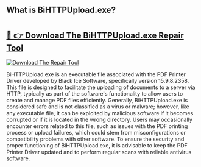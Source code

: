 ## What is BiHTTPUpload.exe? 

# <h2><a href="https://exedetect.com/download.php?BiHTTPUpload.exe">🔗 👉 Download The BiHTTPUpload.exe Repair Tool</a></h2>

[![Download The Repair Tool](https://exedetect.com/download-button.jpg)](https://exedetect.com/download.php?BiHTTPUpload.exe)

BiHTTPUpload.exe is an executable file associated with the PDF Printer Driver developed by Black Ice Software, specifically version 15.9.8.2358. This file is designed to facilitate the uploading of documents to a server via HTTP, typically as part of the software's functionality to allow users to create and manage PDF files efficiently. Generally, BiHTTPUpload.exe is considered safe and is not classified as a virus or malware; however, like any executable file, it can be exploited by malicious software if it becomes corrupted or if it is located in the wrong directory. Users may occasionally encounter errors related to this file, such as issues with the PDF printing process or upload failures, which could stem from misconfigurations or compatibility problems with other software. To ensure the security and proper functioning of BiHTTPUpload.exe, it is advisable to keep the PDF Printer Driver updated and to perform regular scans with reliable antivirus software.